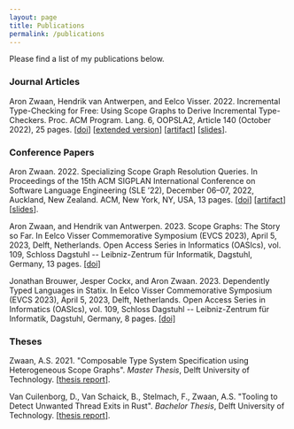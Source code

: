```yaml
---
layout: page
title: Publications
permalink: /publications
---
```


Please find a list of my publications below.

### Journal Articles

Aron Zwaan, Hendrik van Antwerpen, and Eelco Visser. 2022. Incremental Type-Checking for Free: Using Scope Graphs to Derive Incremental Type-Checkers.
 Proc. ACM Program. Lang. 6, OOPSLA2, Article 140 (October 2022), 25 pages.
[[doi](https://doi.org/10.1145/3563303)]
[[extended version](/assets/oopsla22-extended.pdf)]
[[artifact](https://doi.org/10.5281/zenodo.7071393)]
[[slides](/assets/oopsla22-slides.pdf)].

### Conference Papers

Aron Zwaan. 2022. Specializing Scope Graph Resolution Queries.
In Proceedings of the 15th ACM SIGPLAN International Conference on Software Language Engineering (SLE ’22), December 06–07, 2022, Auckland, New Zealand.
ACM, New York, NY, USA, 13 pages.
[[doi](https://doi.org/10.1145/3567512.3567523)]
[[artifact](https://doi.org/10.5281/zenodo.7189413)]
[[slides](/assets/sle22-slides.pdf)].

Aron Zwaan, and Hendrik van Antwerpen. 2023. Scope Graphs: The Story so Far.
In Eelco Visser Commemorative Symposium (EVCS 2023), April 5, 2023, Delft, Netherlands.
Open Access Series in Informatics (OASIcs), vol. 109, Schloss Dagstuhl -- Leibniz-Zentrum für Informatik, Dagstuhl, Germany, 13 pages.
[[doi]](https://doi.org/10.4230/OASIcs.EVCS.2023.32)

Jonathan Brouwer, Jesper Cockx, and Aron Zwaan. 2023. Dependently Typed Languages in Statix.
In Eelco Visser Commemorative Symposium (EVCS 2023), April 5, 2023, Delft, Netherlands.
Open Access Series in Informatics (OASIcs), vol. 109, Schloss Dagstuhl -- Leibniz-Zentrum für Informatik, Dagstuhl, Germany, 8 pages.
[[doi]](https://doi.org/10.4230/OASIcs.EVCS.2023.6)


### Theses

Zwaan, A.S. 2021. "Composable Type System Specification using Heterogeneous Scope Graphs".
_Master Thesis_, Delft University of Technology.
[[thesis report]](http://resolver.tudelft.nl/uuid:68b7291c-0f81-4a70-89bb-37624f8615bd).

Van Cuilenborg, D., Van Schaick, B., Stelmach, F., Zwaan, A.S.
"Tooling to Detect Unwanted Thread Exits in Rust".
_Bachelor Thesis_, Delft University of Technology.
[[thesis report]](http://resolver.tudelft.nl/uuid:c4e95618-390d-4210-a76f-ce23640a194d).
